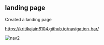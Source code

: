 ## landing page

Created a landing page

https://kritikajain6104.github.io/navigation-bar/

![nav2](https://user-images.githubusercontent.com/111787748/209850621-19ee5825-6daa-4b01-9c32-8ce032522df3.png)
